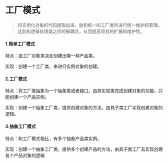 # 工厂模式

>将实例化对象的代码提取出来，放到统一的工厂类列进行统一维护和管理。达到和逻辑处理类之间的解耦合，从而提高项目的扩展和维护性。



#### 1.简单工厂模式

 特点：由工厂对象来决定创建出哪一种产品类。
 
 实现：创建一个工厂类，来进行实例对象的创建。

#### 2.工厂模式

 特点：将工厂类抽象为一个抽象类或者接口。由其实现类完成创建对象的功能。只能创建一个产品实例。
 
 实现：创建一个抽象工厂类，提供创建对象的方法，由其子类工厂实现创建对象的逻辑。
 
#### 3.抽象工厂模式

 特点：和工厂模式相比，有多个抽象产品类实例。
 
 实现：创建一个抽象工厂类，提供多个创建产品的方法，由其子类工厂去实现创建各个产品对象的逻辑
 
 










